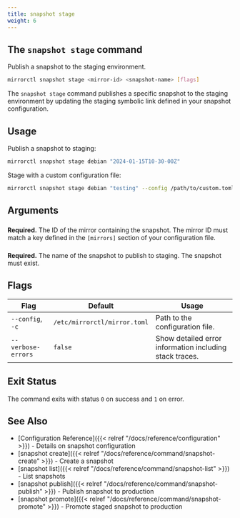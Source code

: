 ```yaml
---
title: snapshot stage
weight: 6
---
```


## The `snapshot stage` command

Publish a snapshot to the staging environment.

```bash
mirrorctl snapshot stage <mirror-id> <snapshot-name> [flags]
```

The `snapshot stage` command publishes a specific snapshot to the staging environment by updating
the staging symbolic link defined in your snapshot configuration.

## Usage

Publish a snapshot to staging:
```bash
mirrorctl snapshot stage debian "2024-01-15T10-30-00Z"
```

Stage with a custom configuration file:
```bash
mirrorctl snapshot stage debian "testing" --config /path/to/custom.toml
```

## Arguments

### <mirror-id>

**Required.** The ID of the mirror containing the snapshot. The mirror ID must match a key defined
in the `[mirrors]` section of your configuration file.

### <snapshot-name>

**Required.** The name of the snapshot to publish to staging. The snapshot must exist.

## Flags

| Flag | Default | Usage |
|------|---------|-------|
| `--config`, `-c` | `/etc/mirrorctl/mirror.toml` | Path to the configuration file. |
| `--verbose-errors` | `false` | Show detailed error information including stack traces. |

## Exit Status

The command exits with status `0` on success and `1` on error.

## See Also

- [Configuration Reference]({{< relref "/docs/reference/configuration" >}}) - Details on snapshot
  configuration
- [snapshot create]({{< relref "/docs/reference/command/snapshot-create" >}}) - Create a snapshot
- [snapshot list]({{< relref "/docs/reference/command/snapshot-list" >}}) - List snapshots
- [snapshot publish]({{< relref "/docs/reference/command/snapshot-publish" >}}) - Publish snapshot
  to production
- [snapshot promote]({{< relref "/docs/reference/command/snapshot-promote" >}}) - Promote staged
  snapshot to production
